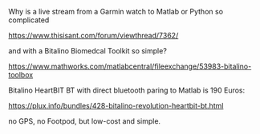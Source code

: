 Why is a live stream from a Garmin watch to Matlab or Python so complicated

https://www.thisisant.com/forum/viewthread/7362/

and with a Bitalino Biomedcal Toolkit so simple?

https://www.mathworks.com/matlabcentral/fileexchange/53983-bitalino-toolbox

Bitalino HeartBIT BT with direct bluetooth paring to Matlab is 190 Euros:

https://plux.info/bundles/428-bitalino-revolution-heartbit-bt.html

no GPS, no Footpod, but low-cost and simple.
